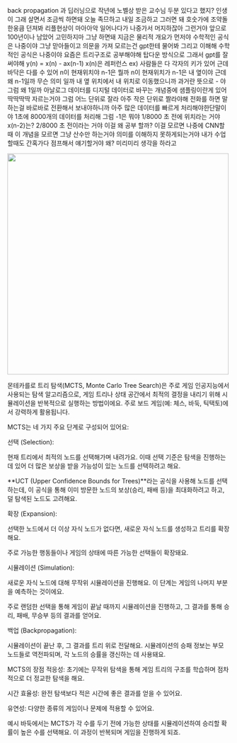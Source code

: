 back propagation 과 딥러닝으로 작년에 노벨상 받은 교수님 두분 있다고 했지? 인생이 그래 살면서 조금씩 하면돼 오늘 족므하고 내일 조금하고 그러면 돼 호숫가에 조약돌 한웅큼 던져봐 리플현상이 마아아악 일어나다가 나중가서 머지하잖아 그런거야
앞으로 100년이나 남았어 고민하지마 그냥 하면돼 지금은 물리적 개요가 먼저야 수학적인 공식은 나중이야 그냥 맏아들이고 의문을 가져 모르는건 gpt한테 물어봐 그리고 이해해 수학적인 공식은 나중이야 요즘은 트리구조로 공부해야해 탑다운 방식으로 그래서 gpt를 잘써야해
y(n) = x(n) - ax(n-1)
x(n)은 레퍼런스
ex) 사람들은 다 각자의 키가 있어 근데 바닥은 다를 수 있어 n이 현재위치야 n-1은 뭘까 n이 현재위치가 n-1은 내 옆이야 근데 왜 n-1일까 무슨 의미 일까 내 옆 위치에서 내 위치로 이동했으니까 과거란 뜻으로 - 야 그럼 왜 1일까
아날로그 데이터를 디지털 데이터로 바꾸는 개념중에 샘플링이란게 있어 딱딱딱딱 자르는거야 그럼 어느 단위로 잘라 아주 작은 단위로 짤라야해 전화를 하면 말하는걸 바로바로 전환해서 보내야하니까 아주 많은 데이터를 빠르게 처리해야한단말이야
1초에 8000개의 데이터를 처리해 그럼 -1은 뭐야 1/8000 초 전에 위치라는 거야
x(n-2)는? 2/8000 초 전이라는 거야
이걸 왜 공부 할까? 이걸 모르면 나중에 CNN할때 이 개념을 모르면 그냥 산수만 하는거야 의미를 이해하지 못하게되는거야
내가 수업할때도 간혹가다 점프해서 얘기할거야 왜? 미리미리 생각을 하라고

<img src="https://github.com/user-attachments/assets/7dc61d31-d9ee-4c75-9866-704a1dabf61e" width="500"> 




몬테카를로 트리 탐색(MCTS, Monte Carlo Tree Search)은 주로 게임 인공지능에서 사용되는 탐색 알고리즘으로, 게임 트리나 상태 공간에서 최적의 결정을 내리기 위해 시뮬레이션을 반복적으로 실행하는 방법이에요. 주로 보드 게임(예: 체스, 바둑, 틱택토)에서 강력하게 활용됩니다.

MCTS는 네 가지 주요 단계로 구성되어 있어요:

선택 (Selection):

현재 트리에서 최적의 노드를 선택해가며 내려가요. 이때 선택 기준은 탐색을 진행하는 데 있어 더 많은 보상을 받을 가능성이 있는 노드를 선택하려고 해요.

**UCT (Upper Confidence Bounds for Trees)**라는 공식을 사용해 노드를 선택하는데, 이 공식을 통해 이미 방문한 노드의 보상(승리, 패배 등)을 최대화하려고 하고, 덜 탐색된 노드도 고려해요.

확장 (Expansion):

선택한 노드에서 더 이상 자식 노드가 없다면, 새로운 자식 노드를 생성하고 트리를 확장해요.

주로 가능한 행동들이나 게임의 상태에 따른 가능한 선택들이 확장돼요.

시뮬레이션 (Simulation):

새로운 자식 노드에 대해 무작위 시뮬레이션을 진행해요. 이 단계는 게임의 나머지 부분을 예측하는 것이에요.

주로 랜덤한 선택을 통해 게임이 끝날 때까지 시뮬레이션을 진행하고, 그 결과를 통해 승리, 패배, 무승부 등의 결과를 얻어요.

백업 (Backpropagation):

시뮬레이션이 끝난 후, 그 결과를 트리 위로 전달해요. 시뮬레이션의 승패 정보는 부모 노드들로 역전파되며, 각 노드의 승률을 갱신하는 데 사용돼요.

MCTS의 장점
적응성: 초기에는 무작위 탐색을 통해 게임 트리의 구조를 학습하며 점차적으로 더 정교한 탐색을 해요.

시간 효율성: 완전 탐색보다 적은 시간에 좋은 결과를 얻을 수 있어요.

유연성: 다양한 종류의 게임이나 문제에 적용할 수 있어요.

예시
바둑에서는 MCTS가 각 수를 두기 전에 가능한 상태를 시뮬레이션하여 승리할 확률이 높은 수를 선택해요. 이 과정이 반복되며 게임을 진행하게 되죠.
